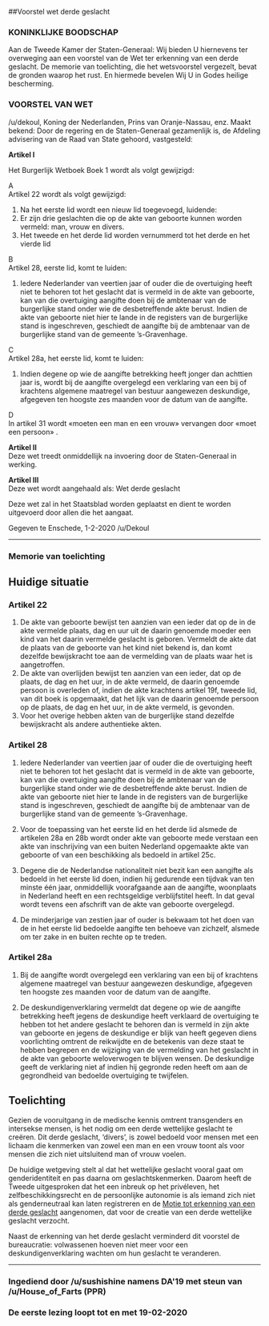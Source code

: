 ##Voorstel wet derde geslacht 
 
### KONINKLIJKE BOODSCHAP
Aan de Tweede Kamer der Staten-Generaal:
Wij bieden U hiernevens ter overweging aan een voorstel van de Wet ter erkenning van een derde geslacht. De memorie van toelichting, die het wetsvoorstel vergezelt, bevat de gronden waarop het rust. En hiermede bevelen Wij U in Godes heilige bescherming.


### VOORSTEL VAN WET
/u/dekoul, Koning der Nederlanden, Prins van Oranje-Nassau, enz. Maakt bekend: Door de regering en de Staten-Generaal gezamenlijk is, de Afdeling advisering van de Raad van State gehoord, vastgesteld:

**Artikel I**

Het Burgerlijk Wetboek Boek 1 wordt als volgt gewijzigd:

A  
Artikel 22 wordt als volgt gewijzigd:  
1. Na het eerste lid wordt een nieuw lid toegevoegd, luidende:  
2. Er zijn drie geslachten die op de akte van geboorte kunnen worden vermeld: man, vrouw en divers.  
3. Het tweede en het derde lid worden vernummerd tot het derde en het vierde lid

B  
Artikel 28, eerste lid, komt te luiden:  
1. Iedere Nederlander van veertien jaar of ouder die de overtuiging heeft niet te behoren tot het geslacht dat is vermeld in de akte van geboorte, kan van die overtuiging aangifte doen bij de ambtenaar van de burgerlijke stand onder wie de desbetreffende akte berust. Indien de akte van geboorte niet hier te lande in de registers van de burgerlijke stand is ingeschreven, geschiedt de aangifte bij de ambtenaar van de burgerlijke stand van de gemeente ’s-Gravenhage.

C  
Artikel 28a, het eerste lid, komt te luiden:  
1. Indien degene op wie de aangifte betrekking heeft jonger dan achttien jaar is, wordt bij de aangifte overgelegd een verklaring van een bij of krachtens algemene maatregel van bestuur aangewezen deskundige, afgegeven ten hoogste zes maanden voor de datum van de aangifte.

D  
In artikel 31 wordt «moeten een man en een vrouw»  vervangen door «moet een persoon» .

**Artikel II**  
Deze wet treedt onmiddellijk na invoering door de Staten-Generaal in werking.

**Artikel III**  
Deze wet wordt aangehaald als: Wet derde geslacht

Deze wet zal in het Staatsblad worden geplaatst en dient te worden uitgevoerd door allen die het aangaat.

Gegeven te Enschede, 1-2-2020 /u/Dekoul

---
### Memorie van toelichting

## Huidige situatie

### Artikel 22
1. De akte van geboorte bewijst ten aanzien van een ieder dat op de in de akte vermelde plaats, dag en uur uit de daarin genoemde moeder een kind van het daarin vermelde geslacht is geboren. Vermeldt de akte dat de plaats van de geboorte van het kind niet bekend is, dan komt dezelfde bewijskracht toe aan de vermelding van de plaats waar het is aangetroffen.
2. De akte van overlijden bewijst ten aanzien van een ieder, dat op de plaats, de dag en het uur, in de akte vermeld, de daarin genoemde persoon is overleden of, indien de akte krachtens artikel 19f, tweede lid, van dit boek is opgemaakt, dat het lijk van de daarin genoemde persoon op de plaats, de dag en het uur, in de akte vermeld, is gevonden.
3. Voor het overige hebben akten van de burgerlijke stand dezelfde bewijskracht als andere authentieke akten.
### Artikel 28
1. Iedere Nederlander van veertien jaar of ouder die de overtuiging heeft niet te behoren tot het geslacht dat is vermeld in de akte van geboorte, kan van die overtuiging aangifte doen bij de ambtenaar van de burgerlijke stand onder wie de desbetreffende akte berust. Indien de akte van geboorte niet hier te lande in de registers van de burgerlijke stand is ingeschreven, geschiedt de aangifte bij de ambtenaar van de burgerlijke stand van de gemeente ’s-Gravenhage.
2. Voor de toepassing van het eerste lid en het derde lid alsmede de artikelen 28a en 28b wordt onder akte van geboorte mede verstaan een akte van inschrijving van een buiten Nederland opgemaakte akte van geboorte of van een beschikking als bedoeld in artikel 25c.

3. Degene die de Nederlandse nationaliteit niet bezit kan een aangifte als bedoeld in het eerste lid doen, indien hij gedurende een tijdvak van ten minste één jaar, onmiddellijk voorafgaande aan de aangifte, woonplaats in Nederland heeft en een rechtsgeldige verblijfstitel heeft. In dat geval wordt tevens een afschrift van de akte van geboorte overgelegd.

4. De minderjarige van zestien jaar of ouder is bekwaam tot het doen van de in het eerste lid bedoelde aangifte ten behoeve van zichzelf, alsmede om ter zake in en buiten rechte op te treden.

### Artikel 28a
1. Bij de aangifte wordt overgelegd een verklaring van een bij of krachtens algemene maatregel van bestuur aangewezen deskundige, afgegeven ten hoogste zes maanden voor de datum van de aangifte.

2. De deskundigenverklaring vermeldt dat degene op wie de aangifte betrekking heeft jegens de deskundige heeft verklaard de overtuiging te hebben tot het andere geslacht te behoren dan is vermeld in zijn akte van geboorte en jegens de deskundige er blijk van heeft gegeven diens voorlichting omtrent de reikwijdte en de betekenis van deze staat te hebben begrepen en de wijziging van de vermelding van het geslacht in de akte van geboorte weloverwogen te blijven wensen. De deskundige geeft de verklaring niet af indien hij gegronde reden heeft om aan de gegrondheid van bedoelde overtuiging te twijfelen.


## Toelichting
Gezien de vooruitgang in de medische kennis omtrent transgenders en intersekse mensen, is het nodig om een derde wettelijke geslacht te creëren. Dit derde geslacht, ‘divers’, is zowel bedoeld voor mensen met een lichaam die kenmerken van zowel een man en een vrouw toont als voor mensen die zich niet uitsluitend man of vrouw voelen. 

De huidige wetgeving stelt al dat het wettelijke geslacht vooral gaat om genderidentiteit en pas daarna om geslachtskenmerken. Daarom heeft de Tweede uitgesproken dat het een inbreuk op het privéleven, het zelfbeschikkingsrecht en de persoonlijke autonomie is als iemand zich niet als genderneutraal kan laten registreren en de [Motie tot erkenning van een derde geslacht](https://old.reddit.com/r/RMTK/comments/ckpx42/m0091_motie_tot_erkenning_van_een_derde_geslacht/) aangenomen, dat voor de creatie van een derde wettelijke geslacht verzocht.

Naast de erkenning van het derde geslacht verminderd dit voorstel de bureaucratie: volwassenen hoeven niet meer voor een deskundigenverklaring wachten om hun geslacht te veranderen.

---

### Ingediend door /u/sushishine namens DA'19 met steun van /u/House_of_Farts (PPR)
### De eerste lezing loopt tot en met 19-02-2020